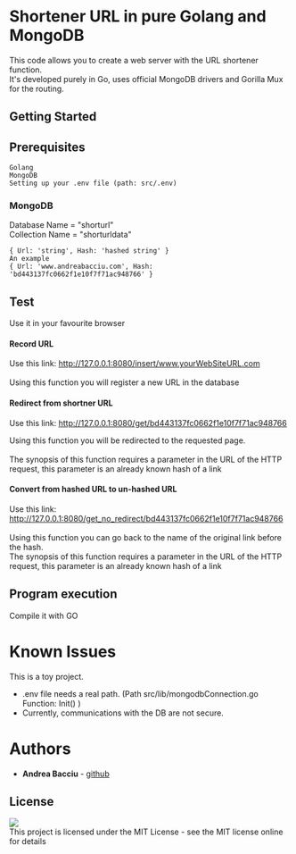 # Shortener URL in pure Golang and MongoDB

This code allows you to create a web server with the URL shortener function. <br>
It's developed purely in Go, uses official MongoDB drivers and Gorilla Mux for the routing.

## Getting Started

## Prerequisites
```
Golang
MongoDB
Setting up your .env file (path: src/.env)
```
### MongoDB
Database Name = "shorturl" <br>
Collection Name = "shorturldata"
```
{ Url: 'string', Hash: 'hashed string' }
An example
{ Url: 'www.andreabacciu.com', Hash: 'bd443137fc0662f1e10f7f71ac948766' }
```

## Test

Use it in your favourite browser

#### Record URL
Use this link: http://127.0.0.1:8080/insert/www.yourWebSiteURL.com <br>
<br>
Using this function you will register a new URL in the database 
#### Redirect from shortner URL
Use this link: http://127.0.0.1:8080/get/bd443137fc0662f1e10f7f71ac948766 <br>

Using this function you will be redirected to the requested page.<br>
<br>
The synopsis of this function requires a parameter in the URL of the HTTP request, this parameter is an already known hash of a link

#### Convert from hashed URL to un-hashed URL 
Use this link: http://127.0.0.1:8080/get_no_redirect/bd443137fc0662f1e10f7f71ac948766 <br>
<br>
Using this function you can go back to the name of the original link before the hash. <br>
The synopsis of this function requires a parameter in the URL of the HTTP request, this parameter is an already known hash of a link

## Program execution

Compile it with GO

# Known Issues
This is a toy project.
* .env file needs a real path. (Path src/lib/mongodbConnection.go Function: Init() )
* Currently, communications with the DB are not secure.

# Authors

* **Andrea Bacciu**  - [github](https://github.com/andreabac3)

## License
[![](https://img.shields.io/npm/l/unique-names-generator.svg)](https://github.com/andreasonny83/unique-names-generator/blob/master/LICENSE) <br>
This project is licensed under the MIT License - see the MIT license online for details
